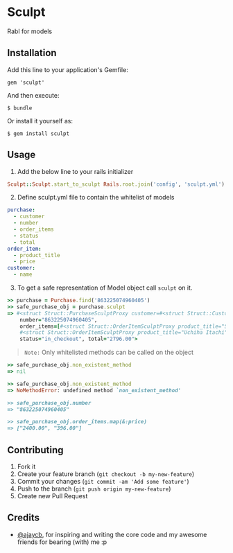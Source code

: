 # Sculpt

Rabl for models

## Installation

Add this line to your application's Gemfile:

    gem 'sculpt'

And then execute:

    $ bundle

Or install it yourself as:

    $ gem install sculpt

## Usage

1. Add the below line to your rails initializer 
  ```ruby
  Sculpt::Sculpt.start_to_sculpt Rails.root.join('config', 'sculpt.yml')
  ```
2. Define sculpt.yml file to contain the whitelist of models
  ```yml
  purchase:
    - customer
    - number
    - order_items
    - status
    - total
  order_item:
    - product_title
    - price
  customer:
    - name
  ```
3. To get a safe representation of Model object call `sculpt` on it.
  ```ruby
  >> purchase = Purchase.find('863225074960405')
  >> safe_purchase_obj = purchase.sculpt
  => #<struct Struct::PurchaseSculptProxy customer=#<struct Struct::CustomerSculptProxy name="awesome">,
      number="863225074960405",
      order_items=[#<struct Struct::OrderItemSculptProxy product_title="Sage of Six Paths,  black", price="2400.00">,
      #<struct Struct::OrderItemSculptProxy product_title="Uchiha Itachi", price="396.00">],
      status="in_checkout", total="2796.00">
  ```
  > `Note:` Only whitelisted methods can be called on the object

  ```ruby
  >> safe_purchase_obj.non_existent_method
  => nil

  >> safe_purchase_obj.non_existent_method
  => NoMethodError: undefined method `non_existent_method'

  >> safe_purchase_obj.number
  => "863225074960405"

  >> safe_purchase_obj.order_items.map(&:price)
  => ["2400.00", "396.00"]

  ```

## Contributing

1. Fork it
2. Create your feature branch (`git checkout -b my-new-feature`)
3. Commit your changes (`git commit -am 'Add some feature'`)
4. Push to the branch (`git push origin my-new-feature`)
5. Create new Pull Request

## Credits

* [@ajaycb](https://github.com/ajaycb), for inspiring and writing the core code and my awesome friends for bearing (with) me :p
